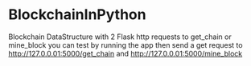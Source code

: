 # BlockchainInPython

Blockchain DataStructure with 2 Flask http requests to get_chain or mine_block
you can test by running the app then send a get request to http://127.0.0.01:5000/get_chain and http://127.0.0.01:5000/mine_block
